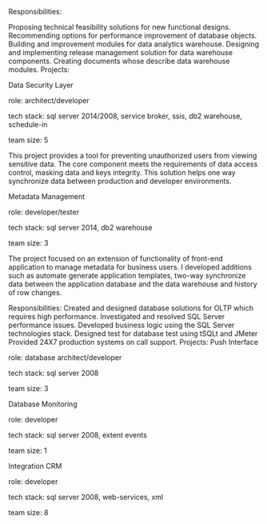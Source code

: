 Responsibilities:

Proposing technical feasibility solutions for new functional designs.
Recommending options for performance improvement of database objects.
Building and improvement modules for data analytics warehouse.
Designing and implementing release management solution for data warehouse components.
Creating documents whose describe data warehouse modules.
Projects:

Data Security Layer 

role: architect/developer

tech stack: sql server 2014/2008, service broker, ssis, db2 warehouse, schedule-in

team size: 5

This project provides a tool for preventing unauthorized users from viewing sensitive data. The core component meets the requirements of data access control, masking data and keys integrity. This solution helps one way synchronize data between production and developer environments. 

Metadata Management

role: developer/tester

tech stack: sql server 2014, db2 warehouse

team size: 3

The project focused on an extension of functionality of front-end application to manage metadata for business users. I developed additions such as automate generate application templates, two-way synchronize data between the application database and the data warehouse and history of row changes.

Responsibilities:
Created and designed database solutions for OLTP which requires high performance.
Investigated and resolved SQL Server performance issues.
Developed business logic using the SQL Server technologies stack.
Designed test for database test using tSQLt and JMeter
Provided 24X7 production systems on call support.
Projects:
Push Interface

role: database architect/developer

tech stack: sql server 2008

team size: 3

Database Monitoring

role: developer

tech stack: sql server 2008, extent events 

team size: 1

Integration CRM

role: developer

tech stack: sql server 2008, web-services, xml

team size: 8

